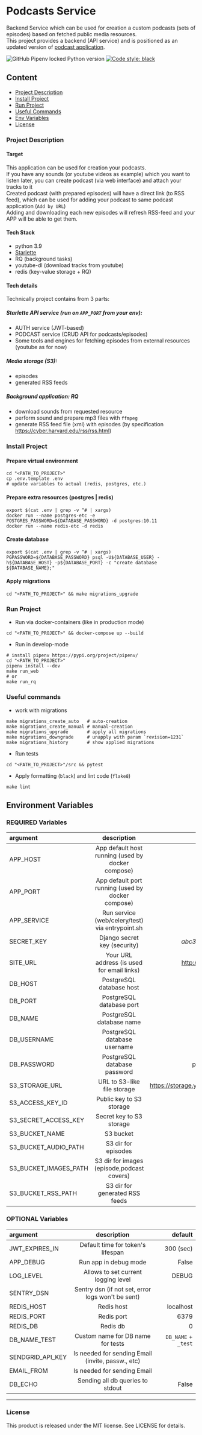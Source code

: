# Podcasts Service
Backend Service which can be used for creation a custom podcasts (sets of episodes) based on fetched public media resources.<br/>
This project provides a backend (API service) and is positioned as an updated version of [podcast application](https://github.com/DmitryBurnaev/podcast).

![GitHub Pipenv locked Python version](https://img.shields.io/github/pipenv/locked/python-version/DmitryBurnaev/podcast-service)
[![Code style: black](https://img.shields.io/badge/code%20style-black-000000.svg)](https://github.com/psf/black)

## Content
+ [Project Description](#project-description)
+ [Install Project](#install-project)
+ [Run Project](#run-project)
+ [Useful Commands](#useful-commands)
+ [Env Variables](#environment-variables)
+ [License](#license)


### Project Description

#### Target 
This application can be used for creation your podcasts. <br/>
If you have any sounds (or youtube videos as example) which you want to listen later, you can create podcast (via web interface) and attach your tracks to it <br/>
Created podcast (with prepared episodes) will have a direct link (to RSS feed), which can be used for adding your podcast to same podcast application (`Add by URL`) <br />
Adding and downloading each new episodes will refresh RSS-feed and your APP will be able to get them.

#### Tech Stack
+ python 3.9
+ [Starlette](https://www.starlette.io/) 
+ RQ (background tasks)
+ youtube-dl (download tracks from youtube)
+ redis (key-value storage + RQ)

#### Tech details
Technically project contains from 3 parts:

##### Starlette API service (run on `APP_PORT` from your env):
  + AUTH service (JWT-based)
  + PODCAST service (CRUD API for podcasts/episodes)
  + Some tools and engines for fetching episodes from external resources (youtube as for now) 

##### Media storage (S3):  
  + episodes
  + generated RSS feeds 

##### Background application: RQ 
  + download sounds from requested resource
  + perform sound and prepare mp3 files with `ffmpeg`
  + generate RSS feed file (xml) with episodes (by specification https://cyber.harvard.edu/rss/rss.html)  



### Install Project

#### Prepare virtual environment
```shell script
cd "<PATH_TO_PROJECT>"
cp .env.template .env
# update variables to actual (redis, postgres, etc.)
```

#### Prepare extra resources (postgres | redis)
```shell script
export $(cat .env | grep -v ^# | xargs)
docker run --name postgres-etc -e POSTGRES_PASSWORD=${DATABASE_PASSWORD} -d postgres:10.11
docker run --name redis-etc -d redis
```

#### Create database
```shell script
export $(cat .env | grep -v ^# | xargs)
PGPASSWORD=${DATABASE_PASSWORD} psql -U${DATABASE_USER} -h${DATABASE_HOST} -p${DATABASE_PORT} -c "create database ${DATABASE_NAME};"
```

#### Apply migrations
```shell script
cd "<PATH_TO_PROJECT>" && make migrations_upgrade
```


### Run Project

+ Run via docker-containers (like in production mode)
```shell script
cd "<PATH_TO_PROJECT>" && docker-compose up --build
```

+ Run in develop-mode
```shell script
# install pipenv https://pypi.org/project/pipenv/
cd "<PATH_TO_PROJECT>"
pipenv install --dev
make run_web
# or 
make run_rq
```

### Useful commands

+ work with migrations 
```shell script
make migrations_create_auto   # auto-creation
make migrations_create_manual # manual-creation
make migrations_upgrade       # apply all migrations
make migrations_downgrade     # unapply with param `revision=1231`
make migrations_history       # show applied migrations

```

+ Run tests
```shell script
cd "<PATH_TO_PROJECT>"/src && pytest 
```

+ Apply formatting (`black`) and lint code (`flake8`)
```shell script
make lint
```

## Environment Variables

### REQUIRED Variables

| argument                  | description                                       | example               |
|:------------------------- |:-------------------------------------------------:| ---------------------:|
| APP_HOST                  | App default host running (used by docker compose) | 127.0.0.1             |
| APP_PORT                  | App default port running (used by docker compose) | 9000                  |
| APP_SERVICE               | Run service (web/celery/test) via entrypoint.sh   | web                   |
| SECRET_KEY                | Django secret key (security)                      | _abc3412j345j1f2d3f_  |
| SITE_URL                  | Your URL address (is used for email links)        | http://podcast.st.com |
| DB_HOST                   | PostgreSQL database host                          | 127.0.0.1             |
| DB_PORT                   | PostgreSQL database port                          | 5432                  |
| DB_NAME                   | PostgreSQL database name                          | podcast               |
| DB_USERNAME               | PostgreSQL database username                      | podcast               |
| DB_PASSWORD               | PostgreSQL database password                      | podcast_asf2342       |
| S3_STORAGE_URL            | URL to S3-like file storage                       | https://storage.yandexcloud.net/ |
| S3_ACCESS_KEY_ID          | Public key to S3 storage                          |                       |
| S3_SECRET_ACCESS_KEY      | Secret key to S3 storage                          |                       |
| S3_BUCKET_NAME            | S3 bucket                                         |                       |
| S3_BUCKET_AUDIO_PATH      | S3 dir for episodes                               | files                 |
| S3_BUCKET_IMAGES_PATH     | S3 dir for images (episode,podcast covers)        | files                 |
| S3_BUCKET_RSS_PATH        | S3 dir for generated RSS feeds                    | files                 |

### OPTIONAL Variables

| argument                  | description                                       | default               |
|:------------------------- |:-------------------------------------------------:| ---------------------:|
| JWT_EXPIRES_IN            | Default time for token's lifespan                 | 300 (sec)             |
| APP_DEBUG                 | Run app in debug mode                             | False                 |
| LOG_LEVEL                 | Allows to set current logging level               | DEBUG                 |
| SENTRY_DSN                | Sentry dsn (if not set, error logs won't be sent) |                       |
| REDIS_HOST                | Redis host                                        | localhost             |
| REDIS_PORT                | Redis port                                        | 6379                  |
| REDIS_DB                  | Redis db                                          | 0                     |
| DB_NAME_TEST              | Custom name for DB name for tests                 | `DB_NAME` + `_test`   |
| SENDGRID_API_KEY          | Is needed for sending Email (invite, passw., etc) |                       |
| EMAIL_FROM                | Is needed for sending Email                       |                       |
| DB_ECHO                   | Sending all db queries to stdout                  | False                 |


* * *

### License

This product is released under the MIT license. See LICENSE for details.
